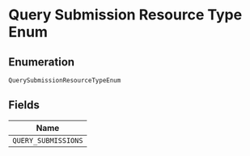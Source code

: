 
# Query Submission Resource Type Enum

## Enumeration

`QuerySubmissionResourceTypeEnum`

## Fields

| Name |
|  --- |
| `QUERY_SUBMISSIONS` |

